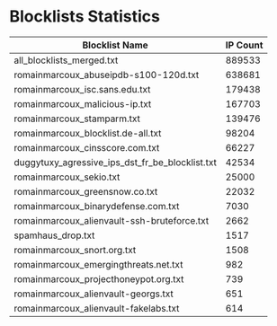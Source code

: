 # Blocklists Statistics
| Blocklist Name | IP Count |
|----|----|
| all_blocklists_merged.txt | 889533 |
| romainmarcoux_abuseipdb-s100-120d.txt | 638681 |
| romainmarcoux_isc.sans.edu.txt | 179438 |
| romainmarcoux_malicious-ip.txt | 167703 |
| romainmarcoux_stamparm.txt | 139476 |
| romainmarcoux_blocklist.de-all.txt | 98204 |
| romainmarcoux_cinsscore.com.txt | 66227 |
| duggytuxy_agressive_ips_dst_fr_be_blocklist.txt | 42534 |
| romainmarcoux_sekio.txt | 25000 |
| romainmarcoux_greensnow.co.txt | 22032 |
| romainmarcoux_binarydefense.com.txt | 7030 |
| romainmarcoux_alienvault-ssh-bruteforce.txt | 2662 |
| spamhaus_drop.txt | 1517 |
| romainmarcoux_snort.org.txt | 1508 |
| romainmarcoux_emergingthreats.net.txt | 982 |
| romainmarcoux_projecthoneypot.org.txt | 739 |
| romainmarcoux_alienvault-georgs.txt | 651 |
| romainmarcoux_alienvault-fakelabs.txt | 614 |
